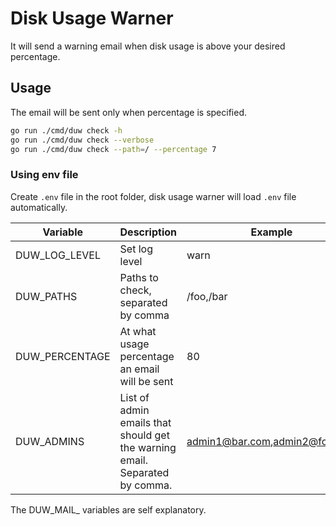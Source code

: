 # Disk Usage Warner
It will send a warning email when disk usage is above your desired percentage.

## Usage
The email will be sent only when percentage is specified.
```bash
go run ./cmd/duw check -h
go run ./cmd/duw check --verbose
go run ./cmd/duw check --path=/ --percentage 7
```
### Using env file
Create `.env` file in the root folder, disk usage warner will load `.env` file automatically.

| Variable      | Description | Example |
| ----------- | ----------- | ----------- |
| DUW_LOG_LEVEL | Set log level | warn |
| DUW_PATHS | Paths to check, separated by comma | /foo,/bar |
| DUW_PERCENTAGE | At what usage percentage an email will be sent | 80 |
| DUW_ADMINS | List of admin emails that should get the warning email. Separated by comma. | admin1@bar.com,admin2@foo.com |

The DUW_MAIL_ variables are self explanatory.